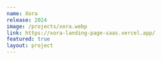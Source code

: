 ```yaml
---
name: Xora
release: 2024
image: /projects/xora.webp
link: https://xora-landing-page-saas.vercel.app/
featured: true
layout: project
---
```

